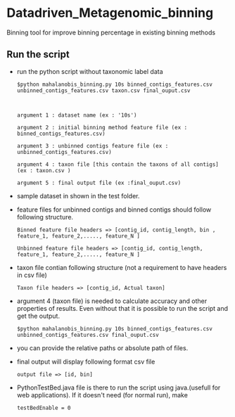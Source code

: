 # Datadriven_Metagenomic_binning
Binning tool for improve binning percentage in existing binning methods

Run the script
------------

* run the python script without taxonomic label data

      $python mahalanobis_binning.py 10s binned_contigs_features.csv unbinned_contigs_features.csv taxon.csv final_ouput.csv



      argument 1 : dataset name (ex : '10s')

      argument 2 : initial binning method feature file (ex : binned_contigs_features.csv)

      argument 3 : unbinned contigs feature file (ex : unbinned_contigs_features.csv)

      argument 4 : taxon file [this contain the taxons of all contigs] (ex : taxon.csv )

      argument 5 : final output file (ex :final_ouput.csv)


* sample dataset in shown in the test folder.

* feature files for unbinned contigs and binned contigs should follow following structure.
      
      Binned feature file headers => [contig_id, contig_length, bin , feature_1, feature_2,....., feature_N ]
      
      Unbinned feature file headers => [contig_id, contig_length, feature_1, feature_2,....., feature_N ]
      
 * taxon file contian following structure (not a requirement to have headers in csv file)
      
       Taxon file headers => [contig_id, Actual taxon]

* argument 4 (taxon file) is needed to calculate accuracy and other properties of results. Even without that it is possible to run the script and get the output.

      $python mahalanobis_binning.py 10s binned_contigs_features.csv unbinned_contigs_features.csv final_ouput.csv

* you can provide the relative paths or absolute path of files.

* final output will display following format csv file
             
      output file => [id, bin]


* PythonTestBed.java file is there to run the script using java.(usefull for web applications). If it doesn't need (for normal run), make
            
      testBedEnable = 0
